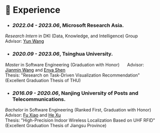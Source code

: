 # 📖 Experience
<!-- # <font color=Black>Experience</font> -->
- ### *2022.04 - 2023.06*, Microsoft Research Asia. <br>
*Research Intern* in DKI (Data, Knowledge, and Intelligence) Group
&ensp;&ensp;&ensp;Advisor: [<font color=Black>Yun Wang</font>](https://www.microsoft.com/en-us/research/people/wangyun/)

- ### *2020.09 - 2023.06*, Tsinghua University. <br>
*Master* in Software Engineering (Graduation with Honor)
&ensp;&ensp;&ensp;Advisor: [<font color=Black>Jianmin Wang</font>](https://www.thss.tsinghua.edu.cn/faculty/wangjianmin.htm) and [<font color=Black>Enya Shen</font>](https://www.thss.tsinghua.edu.cn/faculty/shenenya.htm)<br>
Thesis: "Research on Task-Driven Visualization Recommendation" (Excellent Graduation Thesis of THU)

- ### *2016.09 - 2020.06*,  Nanjing University of Posts and Telecommunications. <br>
*Bachelor* in Software Engineering (Ranked First, Graduation with Honor)
&ensp;&ensp;&ensp;Advisor: [<font color=Black>Fu Xiao</font>](https://yjs.njupt.edu.cn/dsgl/nocontrol/college/dsfcxq.htm?dsJbxxId=9B9D05C52A832DCFE050007F01006EFE) and [<font color=Black>He Xu</font>](https://yjs.njupt.edu.cn/dsgl/nocontrol/college/dsfcxq.htm?dsJbxxId=9B9D05C52C752DCFE050007F01006EFE)<br>
Thesis: "High-Precision Indoor Wireless Localization Based on UHF RFID" (Excellent Graduation Thesis of Jiangsu Province)